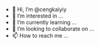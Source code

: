 - 👋 Hi, I’m @cengkaiyiy
- 👀 I’m interested in ...
- 🌱 I’m currently learning ...
- 💞️ I’m looking to collaborate on ...
- 📫 How to reach me ...

<!---
cengkaiyiy/cengkaiyiy is a ✨ special ✨ repository because its `README.md` (this file) appears on your GitHub profile.
You can click the Preview link to take a look at your changes.
--->
